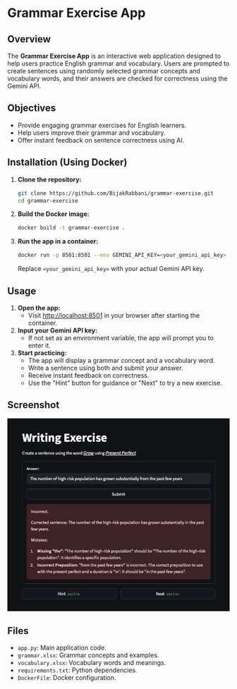 # Grammar Exercise App

## Overview
The **Grammar Exercise App** is an interactive web application designed to help users practice English grammar and vocabulary. Users are prompted to create sentences using randomly selected grammar concepts and vocabulary words, and their answers are checked for correctness using the Gemini API.

## Objectives
- Provide engaging grammar exercises for English learners.
- Help users improve their grammar and vocabulary.
- Offer instant feedback on sentence correctness using AI.

## Installation (Using Docker)
1. **Clone the repository:**
   ```bash
   git clone https://github.com/BijakRabbani/grammar-exercise.git
   cd grammar-exercise
   ```
2. **Build the Docker image:**
   ```bash
   docker build -t grammar-exercise .
   ```
3. **Run the app in a container:**
   ```bash
   docker run -p 8501:8501 --env GEMINI_API_KEY=<your_gemini_api_key> grammar-exercise
   ```
   Replace `<your_gemini_api_key>` with your actual Gemini API key.

## Usage
1. **Open the app:**
   - Visit [http://localhost:8501](http://localhost:8501) in your browser after starting the container.
2. **Input your Gemini API key:**
   - If not set as an environment variable, the app will prompt you to enter it.
3. **Start practicing:**
   - The app will display a grammar concept and a vocabulary word.
   - Write a sentence using both and submit your answer.
   - Receive instant feedback on correctness.
   - Use the "Hint" button for guidance or "Next" to try a new exercise.

## Screenshot
![App Screenshot](image.png)

## Files
- `app.py`: Main application code.
- `grammar.xlsx`: Grammar concepts and examples.
- `vocabulary.xlsx`: Vocabulary words and meanings.
- `requirements.txt`: Python dependencies.
- `DockerFile`: Docker configuration.

